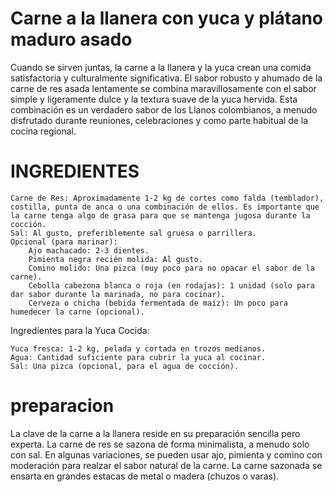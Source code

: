 # Carne a la llanera con yuca y plátano maduro asado
Cuando se sirven juntas, la carne a la llanera y la yuca crean una comida satisfactoria y culturalmente significativa. El sabor robusto y ahumado de la carne de res asada lentamente se combina maravillosamente con el sabor simple y ligeramente dulce y la textura suave de la yuca hervida. Esta combinación es un verdadero sabor de los Llanos colombianos, a menudo disfrutado durante reuniones, celebraciones y como parte habitual de la cocina regional.
# INGREDIENTES
    Carne de Res: Aproximadamente 1-2 kg de cortes como falda (temblador), costilla, punta de anca o una combinación de ellos. Es importante que la carne tenga algo de grasa para que se mantenga jugosa durante la cocción.
    Sal: Al gusto, preferiblemente sal gruesa o parrillera.
    Opcional (para marinar):
        Ajo machacado: 2-3 dientes.
        Pimienta negra recién molida: Al gusto.
        Comino molido: Una pizca (muy poco para no opacar el sabor de la carne).
        Cebolla cabezona blanca o roja (en rodajas): 1 unidad (solo para dar sabor durante la marinada, no para cocinar).
        Cerveza o chicha (bebida fermentada de maíz): Un poco para humedecer la carne (opcional).

Ingredientes para la Yuca Cocida:

    Yuca fresca: 1-2 kg, pelada y cortada en trozos medianos.
    Agua: Cantidad suficiente para cubrir la yuca al cocinar.
    Sal: Una pizca (opcional, para el agua de cocción).


# preparacion
La clave de la carne a la llanera reside en su preparación sencilla pero experta. La carne de res se sazona de forma minimalista, a menudo solo con sal. En algunas variaciones, se pueden usar ajo, pimienta y comino con moderación para realzar el sabor natural de la carne. La carne sazonada se ensarta en grandes estacas de metal o madera (chuzos o varas).
